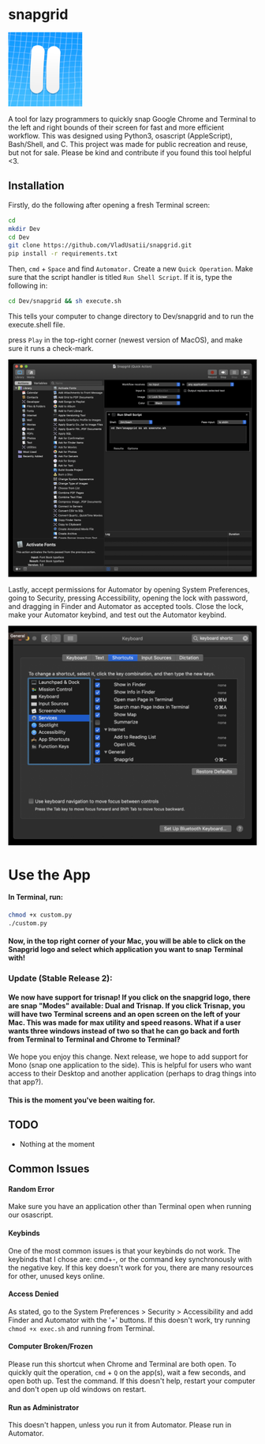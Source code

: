 # snapgrid

[<img src="logo.png" width="150"/>](https://github.com/VladUsatii/snapgrid/blob/main/logo.png?raw=True)

A tool for lazy programmers to quickly snap Google Chrome and Terminal to the left and right bounds of their screen for fast and more efficient workflow. This was designed using Python3, osascript (AppleScript), Bash/Shell, and C. This project was made for public recreation and reuse, but not for sale. Please be kind and contribute if you found this tool helpful <3.

## Installation

Firstly, do the following after opening a fresh Terminal screen:

```bash
cd
mkdir Dev
cd Dev
git clone https://github.com/VladUsatii/snapgrid.git
pip install -r requirements.txt
```

Then, ```cmd``` + ```Space``` and find ```Automator.``` Create a new ```Quick Operation```. Make sure that the script handler is titled ```Run Shell Script```. If it is, type the following in:

```bash
cd Dev/snapgrid && sh execute.sh
```

This tells your computer to change directory to Dev/snapgrid and to run the execute.shell file.

press ```Play``` in the top-right corner (newest version of MacOS), and make sure it runs a check-mark.

![How you should look so far](https://github.com/VladUsatii/snapgrid/blob/main/tutorial_image1.png?raw=true)

Lastly, accept permissions for Automator by opening System Preferences, going to Security, pressing Accessibility, opening the lock with password, and dragging in Finder and Automator as accepted tools. Close the lock, make your Automator keybind, and test out the Automator keybind.

![How your keybinds should look](https://github.com/VladUsatii/snapgrid/blob/main/Keybinds.png?raw=true)

# Use the App

#### In Terminal, run:

```bash
chmod +x custom.py
./custom.py
```

#### Now, in the top right corner of your Mac, you will be able to click on the Snapgrid logo and select which application you want to snap Terminal with!

### Update (Stable Release 2):
#### We now have support for trisnap! If you click on the snapgrid logo, there are snap "Modes" available: Dual and Trisnap. If you click Trisnap, you will have two Terminal screens and an open screen on the left of your Mac. This was made for max utility and speed reasons. What if a user wants three windows instead of two so that he can go back and forth from Terminal to Terminal and Chrome to Terminal?

We hope you enjoy this change. Next release, we hope to add support for Mono (snap one application to the side). This is helpful for users who want access to their Desktop and another application (perhaps to drag things into that app?).

#### This is the moment you've been waiting for.

## TODO
- Nothing at the moment

## Common Issues

#### Random Error
Make sure you have an application other than Terminal open when running our osascript.

#### Keybinds
One of the most common issues is that your keybinds do not work. The keybinds that I chose are: cmd+-, or the command key synchronously with the negative key. If this key doesn't work for you, there are many resources for other, unused keys online.

#### Access Denied
As stated, go to the System Preferences > Security > Accessibility and add Finder and Automator with the '+' buttons. If this doesn't work, try running ```chmod +x exec.sh``` and running from Terminal.

#### Computer Broken/Frozen
Please run this shortcut when Chrome and Terminal are both open. To quickly quit the operation, ```cmd``` + ```Q``` on the app(s), wait a few seconds, and open both up. Test the command. If this doesn't help, restart your computer and don't open up old windows on restart.

#### Run as Administrator
This doesn't happen, unless you run it from Automator. Please run in Automator.


